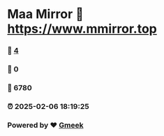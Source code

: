 # Maa Mirror :link: https://www.mmirror.top 
### :page_facing_up: [4](https://www.mmirror.top/tag.html) 
### :speech_balloon: 0 
### :hibiscus: 6780 
### :alarm_clock: 2025-02-06 18:19:25 
### Powered by :heart: [Gmeek](https://github.com/Meekdai/Gmeek)
